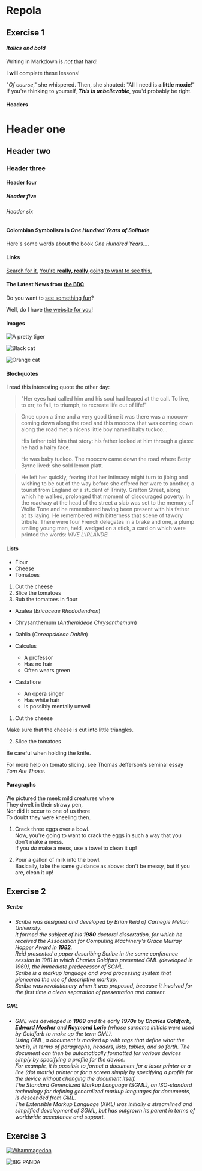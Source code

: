 # Repola

## **Exercise 1**


#### **_Italics and bold_**

Writing in Markdown is _not_ that hard!

I **will** complete these lessons!

"_Of course_," she whispered. Then, she shouted: "All I need is **a little moxie**!"
If you're thinking to yourself, **_This is unbelievable_**, you'd probably be right.

#### **Headers**

# Header one

## Header two

### Header three

#### Header four

##### Header five

###### Header six

#### Colombian Symbolism in _One Hundred Years of Solitude_

Here's some words about the book _One Hundred Years..._.

#### **Links**

[Search for it.](www.google.com)
[You're **really, really** going to want to see this.](www.dailykitten.com)
#### The Latest News from [the BBC](www.bbc.com/news)

Do you want to [see something fun][a fun place]?

Well, do I have [the website for you][another fun place]!

[a fun place]: www.zombo.com
[another fun place]: www.stumbleupon.com

#### **Images**

![A pretty tiger](https://upload.wikimedia.org/wikipedia/commons/5/56/Tiger.50.jpg)

![Black cat][Black]

![Orange cat][Orange]

[Black]: https://upload.wikimedia.org/wikipedia/commons/a/a3/81_INF_DIV_SSI.jpg

[Orange]: http://icons.iconarchive.com/icons/google/noto-emoji-animals-nature/256/22221-cat-icon.png

#### Blockquotes

I read this interesting quote the other day:

>"Her eyes had called him and his soul had leaped at the call. To live, to err, to fall, to triumph, to recreate life out of life!"

>Once upon a time and a very good time it was there was a moocow coming down along the road and this moocow that was coming down along the road met a nicens little boy named baby tuckoo...
>
>His father told him that story: his father looked at him through a glass: he had a hairy face.
>
>He was baby tuckoo. The moocow came down the road where Betty Byrne lived: she sold lemon platt.

>He left her quickly, fearing that her intimacy might turn to jibing and wishing to be out of the way before she offered her ware to another, a tourist from England or a student of Trinity. Grafton Street, along which he walked, prolonged that moment of discouraged poverty. In the roadway at the head of the street a slab was set to the memory of Wolfe Tone and he remembered having been present with his father at its laying. He remembered with bitterness that scene of tawdry tribute. There were four French delegates in a brake and one, a plump smiling young man, held, wedged on a stick, a card on which were printed the words: _VIVE L'IRLANDE_!

#### **Lists**

* Flour
* Cheese
* Tomatoes

1. Cut the cheese
2. Slice the tomatoes
3. Rub the tomatoes in flour

* Azalea (_Ericaceae Rhododendron_)
* Chrysanthemum (_Anthemideae Chrysanthemum_)
* Dahlia (_Coreopsideae Dahlia_)

* Calculus
  * A professor
  * Has no hair
  * Often wears green
* Castafiore
  * An opera singer
  * Has white hair
  * Is possibly mentally unwell


1. Cut the cheese
     
 Make sure that the cheese is cut into little triangles.

2. Slice the tomatoes
     
  Be careful when holding the knife.

 For more help on tomato slicing, see Thomas Jefferson's seminal essay _Tom Ate Those_.


#### **Paragraphs**

We pictured the meek mild creatures where  
They dwelt in their strawy pen,  
Nor did it occur to one of us there  
To doubt they were kneeling then.  

1. Crack three eggs over a bowl.  
 Now, you're going to want to crack the eggs in such a way that you don't make a mess.  
 If you _do_ make a mess, use a towel to clean it up!

2. Pour a gallon of milk into the bowl.  
 Basically, take the same guidance as above: don't be messy, but if you are, clean it up!



## **Exercise 2**

##### **Scribe**

 * _Scribe was designed and developed by Brian Reid of Carnegie Mellon University.  
It formed the subject of his **1980** doctoral dissertation, for which he received the Association for Computing Machinery's Grace Murray Hopper Award in **1982**.  
Reid presented a paper describing Scribe in the same conference session in 1981 in which Charles Goldfarb presented GML (developed in 1969), the immediate predecessor of SGML.  
Scribe is a markup language and word processing system that pioneered the use of descriptive markup.  
Scribe was revolutionary when it was proposed, because it involved for the first time a clean separation of presentation and content._  

##### **GML**

 * _GML was developed in **1969** and the early **1970s** by **Charles Goldfarb**, **Edward Mosher** and **Raymond Lorie** (whose surname initials were used by Goldfarb to make up the term GML).  
Using GML, a document is marked up with tags that define what the text is, in terms of paragraphs, headers, lists, tables, and so forth. The document can then be automatically formatted for various devices simply by specifying a profile for the device.  
For example, it is possible to format a document for a laser printer or a line (dot matrix) printer or for a screen simply by specifying a profile for the device without changing the document itself.  
The Standard Generalized Markup Language (SGML), an ISO-standard technology for defining generalized markup languages for documents, is descended from GML.  
The Extensible Markup Language (XML) was initially a streamlined and simplified development of SGML, but has outgrown its parent in terms of worldwide acceptance and support._


## **Exercise 3**
>
[![Whammagedon](https://res.cloudinary.com/marcomontalbano/image/upload/v1670101223/video_to_markdown/images/youtube--E8gmARGvPlI-c05b58ac6eb4c4700831b2b3070cd403.jpg)](https://youtu.be/E8gmARGvPlI "Whammagedon")
>
>
 ![BIG PANDA][PANDA]

 [PANDA]: (https://wwf.fi/app/uploads/p/6/6/8dsli7df6gb0hm2fisk59/medium_ww1113726-aspect-ratio-3x2.jpg?ver=479b2e8f)